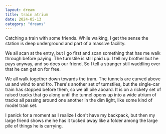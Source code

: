 ```yaml
---
layout: dream
title: train atrium
date: 2024-05-13
category: "dreams"
---
```


Catching a train with some friends. While walking, I get the sense the station is deep underground and part of a massive facility.

We all scan at the entry, but I go first and scan something that has me walk through before paying. The turnstile is still paid up. I tell my brother but he pays anyway, and so does our friend. 
So I tell a stranger still waddling over that he can get on for free.

We all walk together down towards the tram. The tunnels are curved above us and wind to and fro.
There's another set of turnstiles, but the single-car train has stopped before them, so we all pile aboard. It is on a rickety set of raised tracks that go along until the tunnel opens up into a wide atrium of tracks all passing around one another in the dim light, like some kind of model train set.

I panick for a moment as I realize I don't have my backpack, but then my large friend shows me he has it tucked away like a folder among the large pile of things he is carrying.